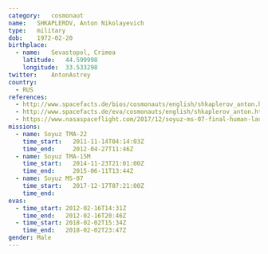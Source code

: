 ```yaml
---
category:	cosmonaut
name:	SHKAPLEROV, Anton Nikolayevich
type:	military
dob:	1972-02-20
birthplace:
  - name:	Sevastopol, Crimea
    latitude:	44.599998
    longitude:	33.533298
twitter:	AntonAstrey
country:
  - RUS
references:
  - http://www.spacefacts.de/bios/cosmonauts/english/shkaplerov_anton.htm
  - http://www.spacefacts.de/eva/cosmonauts/english/shkaplerov_anton.htm
  - https://www.nasaspaceflight.com/2017/12/soyuz-ms-07-final-human-launch-2017/
missions:
  - name: Soyuz TMA-22
    time_start:   2011-11-14T04:14:03Z
    time_end:     2012-04-27T11:46Z
  - name: Soyuz TMA-15M
    time_start:   2014-11-23T21:01:00Z
    time_end:     2015-06-11T13:44Z
  - name: Soyuz MS-07
    time_start:   2017-12-17T07:21:00Z
    time_end:
evas:
  - time_start: 2012-02-16T14:31Z
    time_end:   2012-02-16T20:46Z
  - time_start: 2018-02-02T15:34Z
    time_end:   2018-02-02T23:47Z
gender:	Male
---
```

